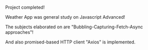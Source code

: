 Project completed!

Weather App was general study on Javascript Advanced!

The subjects elaborated on are "Bubbling-Capturing-Fetch-Async approaches"!

And also promised-based HTTP client "Axios" is implemented.
